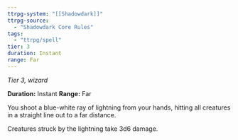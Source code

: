 ```yaml
---
ttrpg-system: "[[Shadowdark]]"
ttrpg-source: 
  - "Shadowdark Core Rules"
tags:
  - "ttrpg/spell"
tier: 3
duration: Instant
range: Far
---
```

*Tier 3, wizard*

**Duration:** Instant
**Range:** Far

You shoot a blue-white ray of lightning from your hands, hitting all creatures in a straight line out to a far distance.

Creatures struck by the lightning take 3d6 damage.


